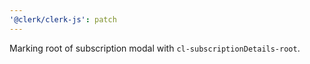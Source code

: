 ```yaml
---
'@clerk/clerk-js': patch
---
```


Marking root of subscription modal with `cl-subscriptionDetails-root`.
